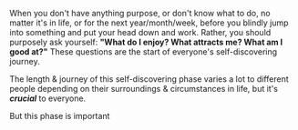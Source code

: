 When you don't have anything purpose, or don't know what to do, no matter it's in life, or for the next year/month/week, before you blindly jump into something and put your head down and work. Rather, you should purposely ask yourself: **"What do I enjoy? What attracts me? What am I good at?"** These questions are the start of everyone's self-discovering journey.

The length & journey of this self-discovering phase varies a lot to different people depending on their surroundings & circumstances in life, but it's ***crucial*** to everyone.

But this phase is important

